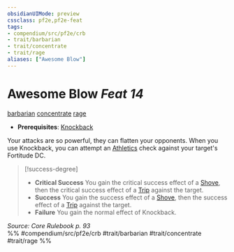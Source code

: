 ```yaml
---
obsidianUIMode: preview
cssclass: pf2e,pf2e-feat
tags:
- compendium/src/pf2e/crb
- trait/barbarian
- trait/concentrate
- trait/rage
aliases: ["Awesome Blow"]
---
```

# Awesome Blow  *Feat 14*  
[barbarian](../../rules/traits/barbarian.md)  [concentrate](../../rules/traits/concentrate.md)  [rage](../../rules/traits/rage.md)  

- **Prerequisites**: [Knockback](knockback.md)

Your attacks are so powerful, they can flatten your opponents. When you use Knockback, you can attempt an [Athletics](../skills.md#Athletics) check against your target's Fortitude DC.

> [!success-degree] 
> - **Critical Success** You gain the critical success effect of a [Shove](../../rules/actions/shove.md), then the critical success effect of a [Trip](../../rules/actions/trip.md) against the target.
> - **Success** You gain the success effect of a [Shove](../../rules/actions/shove.md), then the success effect of a [Trip](../../rules/actions/trip.md) against the target.
> - **Failure** You gain the normal effect of Knockback.

*Source: Core Rulebook p. 93*  
%% #compendium/src/pf2e/crb #trait/barbarian #trait/concentrate #trait/rage %%